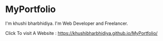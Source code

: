 # MyPortfolio
I'm khushi bharbhidiya. I'm Web Developer and Freelancer.

Click To visit A Website : https://khushibharbhidiya.github.io/MyPortfolio/
